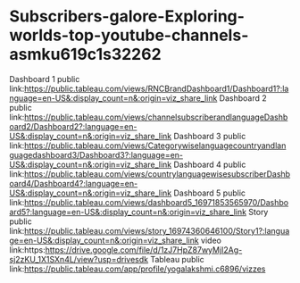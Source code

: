 # Subscribers-galore-Exploring-worlds-top-youtube-channels-asmku619c1s32262
Dashboard 1 public link:https://public.tableau.com/views/RNCBrandDashboard1/Dashboard1?:language=en-US&:display_count=n&:origin=viz_share_link
Dashboard 2 public link:https://public.tableau.com/views/channelsubscriberandlanguageDashboard2/Dashboard2?:language=en-US&:display_count=n&:origin=viz_share_link
Dashboard 3 public link:https://public.tableau.com/views/Categorywiselanguagecountryandlanguagedashboard3/Dashboard3?:language=en-US&:display_count=n&:origin=viz_share_link
Dashboard 4 public link:https://public.tableau.com/views/countrylanguagewisesubscriberDashboard4/Dashboard4?:language=en-US&:display_count=n&:origin=viz_share_link
Dashboard 5 public link:https://public.tableau.com/views/dashboard5_16971853565970/Dashboard5?:language=en-US&:display_count=n&:origin=viz_share_link
Story public link:https://public.tableau.com/views/story_16974360646100/Story1?:language=en-US&:display_count=n&:origin=viz_share_link
video link:https:https://drive.google.com/file/d/1zJ7HpZ87wyMjI2Ag-sj2zKU_1X1SXn4L/view?usp=drivesdk
Tableau public link:https://public.tableau.com/app/profile/yogalakshmi.c6896/vizzes

